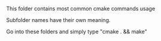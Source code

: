 
This folder contains most common cmake commands usage

Subfolder names have their own meaning.

Go into these folders and simply type "cmake . && make"
